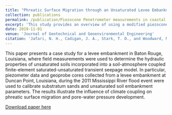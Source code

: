 ```yaml
---
title: "Phreatic Surface Migration through an Unsaturated Levee Embankment"
collection: publications
permalink: /publication/Piezocone Penetrometer measurements in coastal Louisiana wetlands
excerpt: 'This study provides an overview of using a modified piezocone penetrometer to rapidly evaluate marsh shear strength, porosity, and electrical conductivity over a range of ecological, geological, and hydrologic wetland conditions.'
date: 2019-11-01
venue: 'Journal of Geotechnical and Geoenvironmental Engineering'
citation: 'Jafari, N. H., Cadigan, J. A., Stark, T. D., and Woodward, M. L. (2019). "Phreatic Surface Migration through an Unsaturated Levee Embankment." Journal of Geotechnical and Geoenvironmental Engineering, 145(11), 05019010.'
---
```

This paper presents a case study for a levee embankment in Baton Rouge, Louisiana, where field measurements were used to determine the hydraulic properties of unsaturated soils incorporated into a soil-atmosphere coupled finite-element saturated-unsaturated transient seepage model. In particular, piezometer data and geoprobe cores collected from a levee embankment at Duncan Point, Louisiana, during the 2011 Mississippi River flood event were used to calibrate substratum sands and unsaturated soil embankment parameters. The results illustrate the influence of climate coupling on phreatic surface migration and pore-water pressure development.

[Download paper here](http://jcadig1.github.io/files/duncanpoint.pdf)

